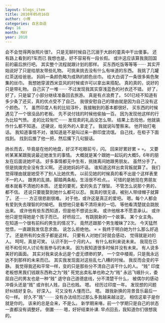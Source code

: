```yaml
---
layout: blogs_item
title: 2010年05月16日
author: 小傅
categories: 自言自语
day: 16
month: MAY
year: 2010
---
```


会不会觉得两张照片很?。
只是无聊时候自己沉溺于大龄的童真中干出傻事。
还有路上看到的?车而已
我想也是，好不容易有一段长假。
或许这应该算我我回国前的最后旅行吧。
其实整个流程就跟计划的那样。
买东西吃饭等等等⋯⋯
其实开始说好了只是给朋友带些礼物。
可挑来挑去没有什么有味道的东西。
我挑了几罐红茶送给爸爸。
妈妈一条颜色略为成熟的颜色丝巾。
给大白调了一条很多紫色聚集的丝巾。
我想她穿波西米亚风的时候或许可以拿出来搭配。
真的真的，说好的只是带礼物。
自己买了一堆⋯⋯
不过发现我其实穿浅蓝色的衬衣还不错。
好了，好了，只是留了小部分继续准备回去旅游。
真是有点浪费了。
501已经不知道有多少条了还买，真的优点受不了自己。
我很安慰自己的理由就是因为自己没有这个颜色。
?。
虽然印度人有的比较淳朴，我接触到的基本都很好。
买东西的时候遇见了一个很没品的老板。
先不说付钱的时候他偷抽一百。
因为发现他这样的行为比较气愤。
走的比较匆忙⋯⋯
发现卖的礼品没怎么带。
结果上去找他，他就装作什么都不知道。
还硬说，给另外的人拿走了。
我就说叫警察来。
他开始打电话。
我知道事情不对，谁知道是不是叫过来一群印度流氓。
自己找，在柜子下面找到。
找到后推了他一把，然后撂下几句狠话。

扬长而去，毕竟是在他的地盘，好汉不吃眼前亏，闪。
回来好累好累 = =。
又要听某某某跟我说最近她发生的事情。
大概就是某个跟她一起玩的大概5，6年的朋友在后面说她坏话。
好多事情都无中生有，挑拨离间她跟男朋友。
虽然分手了。
但是挑拨完全没有含义啊。
还说她妈妈坏话。
谁知道这样出卖背叛就算了。
我们觉得理由就是她受不了别人比她优秀。
以前见她的时候真的看不出是个这样表里不一的人。
跟男的乱搞，脚踏两条船，生活很不检点。。
可惜的是她现在男朋友根本就看不清她的本质。
还爱的要死，爱的失去了理智。
不管怎么说那个男的，都不信。
还说只要能娶到她什么都可以忍。
我真的很无语，被别人带绿帽子就算了。
还⋯⋯
方正很悲剧很难。
对于他，或许这是真正的爱吧。
嗯。每个人都会有爱到失去理智的时候吧。
我想他只是看不清将来的一切。
等他看清楚就会跳脱出来。
或许他有些东西知道，但是他不想说出来。
或许他根本不愿意承认。
或许他只是觉得她是个孩子而已。
好桥段三。
有跳脱新的一个故事。
某个女主角。
在知道一个很有前科的男生的情况下。
竟然还跟那个男生暧昧了2次。
今天猛然觉悟，一直跟我发信息求救。
说怎么拒绝他。
= =
我终于明白她为什么那么好追了。
还是所有的女孩子都是这样。
只要有人对她们好就会感动，
觉得就是对的人。
呵呵，真是可笑。
认识不到一个月的人。
有什么权利来说未来。
我现在已经不和任何人讨论有我参与的未来。
因为我知道很多时候并没有未来。
有人说多美好的画面。
其实对我来说永远是个虚无缥缈的梦。
一个空中楼阁，只是我永远达不到那样的未来而已。
其实我发现面对这些乱七八糟的时候。
我反而会变的平静。
我觉得我还和平常一样，变的只是那些分不清自己该干什么的人。
“贱”
印度老板想黑我们钱跟东西称之为“贱”
死党出卖私单也称之为“贱”
永远飞蛾扑火，委屈自己的男友也是一种“贱”
退守自己道德底线，分不清楚干什么，
被偶尔的感动冲昏头还是“贱”
或许别人贱，自己也贱。
嗯。
经历过印度一年。
发现想的问题好纠结好复杂。
好深入。
可又没有人懂而已。
嗯。
跟我新换的背景音乐最后一句一样。
好久不"贱"⋯⋯
没有办法经历过那么多我越来越淡定。
相信这辈子是你就是你的。
该来的总是会来，不是么。
新学期来咯，前一个学期只是自己的状态一直都没有调整好。
倒置⋯⋯
嗯，好好结束补课.
早点回去，我知道你们很想我的。


